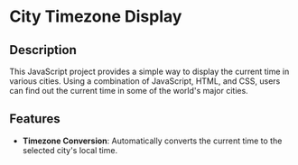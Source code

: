 # City Timezone Display

## Description

This JavaScript project provides a simple way to display the current time in various cities. Using a combination of JavaScript, HTML, and CSS, users can find out the current time in some of the world's major cities.

## Features

- **Timezone Conversion**: Automatically converts the current time to the selected city's local time.


